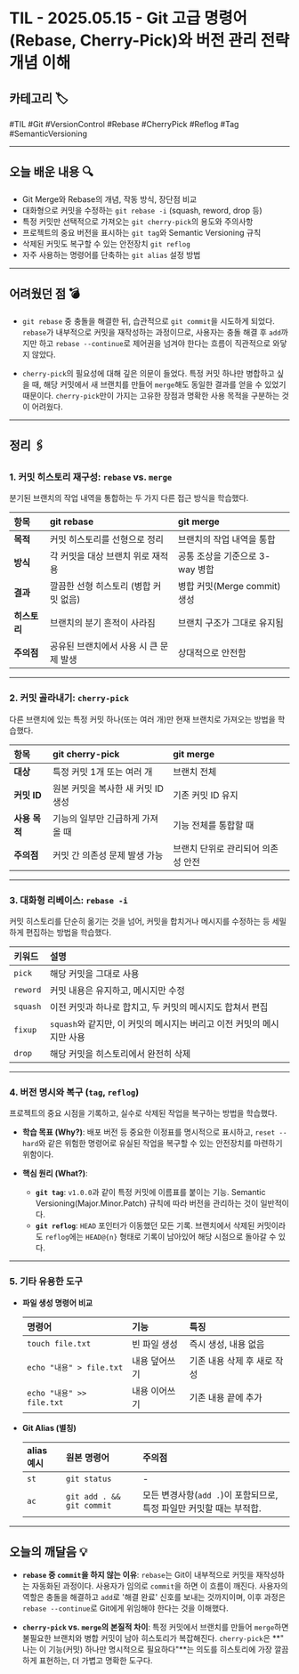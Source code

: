 # TIL - 2025.05.15 - Git 고급 명령어(Rebase, Cherry-Pick)와 버전 관리 전략 개념 이해

## 카테고리 🏷️

#TIL #Git #VersionControl #Rebase #CherryPick #Reflog #Tag #SemanticVersioning

---

## 오늘 배운 내용 🔍

- Git Merge와 Rebase의 개념, 작동 방식, 장단점 비교
- 대화형으로 커밋을 수정하는 `git rebase -i` (squash, reword, drop 등)
- 특정 커밋만 선택적으로 가져오는 `git cherry-pick`의 용도와 주의사항
- 프로젝트의 중요 버전을 표시하는 `git tag`와 Semantic Versioning 규칙
- 삭제된 커밋도 복구할 수 있는 안전장치 `git reflog`
- 자주 사용하는 명령어를 단축하는 `git alias` 설정 방법

---

## 어려웠던 점 💣

* `git rebase` 중 충돌을 해결한 뒤, 습관적으로 `git commit`을 시도하게 되었다. `rebase`가 내부적으로 커밋을 재작성하는 과정이므로, 사용자는 충돌 해결 후 `add`까지만 하고
  `rebase --continue`로 제어권을 넘겨야 한다는 흐름이 직관적으로 와닿지 않았다.

* `cherry-pick`의 필요성에 대해 깊은 의문이 들었다. 특정 커밋 하나만 병합하고 싶을 때, 해당 커밋에서 새 브랜치를 만들어 `merge`해도 동일한 결과를 얻을 수 있었기 때문이다.
  `cherry-pick`만이 가지는 고유한 장점과 명확한 사용 목적을 구분하는 것이 어려웠다.

---

## 정리 🖇️

### 1. 커밋 히스토리 재구성: `rebase` vs. `merge`

분기된 브랜치의 작업 내역을 통합하는 두 가지 다른 접근 방식을 학습했다.

| 항목       | git rebase             | git merge              |
|:---------|:-----------------------|:-----------------------|
| **목적**   | 커밋 히스토리를 선형으로 정리       | 브랜치의 작업 내역을 통합         |
| **방식**   | 각 커밋을 대상 브랜치 위로 재적용    | 공통 조상을 기준으로 3-way 병합   |
| **결과**   | 깔끔한 선형 히스토리 (병합 커밋 없음) | 병합 커밋(Merge commit) 생성 |
| **히스토리** | 브랜치의 분기 흔적이 사라짐        | 브랜치 구조가 그대로 유지됨        |
| **주의점**  | 공유된 브랜치에서 사용 시 큰 문제 발생 | 상대적으로 안전함              |

---

### 2. 커밋 골라내기: `cherry-pick`

다른 브랜치에 있는 특정 커밋 하나(또는 여러 개)만 현재 브랜치로 가져오는 방법을 학습했다.

| 항목        | git cherry-pick       | git merge           |
|:----------|:----------------------|:--------------------|
| **대상**    | 특정 커밋 1개 또는 여러 개      | 브랜치 전체              |
| **커밋 ID** | 원본 커밋을 복사한 새 커밋 ID 생성 | 기존 커밋 ID 유지         |
| **사용 목적** | 기능의 일부만 긴급하게 가져올 때    | 기능 전체를 통합할 때        |
| **주의점**   | 커밋 간 의존성 문제 발생 가능     | 브랜치 단위로 관리되어 의존성 안전 |

---

### 3. 대화형 리베이스: `rebase -i`

커밋 히스토리를 단순히 옮기는 것을 넘어, 커밋을 합치거나 메시지를 수정하는 등 세밀하게 편집하는 방법을 학습했다.

| 키워드      | 설명                                           |
|:---------|:---------------------------------------------|
| `pick`   | 해당 커밋을 그대로 사용                                |
| `reword` | 커밋 내용은 유지하고, 메시지만 수정                         |
| `squash` | 이전 커밋과 하나로 합치고, 두 커밋의 메시지도 합쳐서 편집            |
| `fixup`  | `squash`와 같지만, 이 커밋의 메시지는 버리고 이전 커밋의 메시지만 사용 |
| `drop`   | 해당 커밋을 히스토리에서 완전히 삭제                         |

---

### 4. 버전 명시와 복구 (`tag`, `reflog`)

프로젝트의 중요 시점을 기록하고, 실수로 삭제된 작업을 복구하는 방법을 학습했다.

* **학습 목표 (Why?)**:
  배포 버전 등 중요한 이정표를 명시적으로 표시하고, `reset --hard`와 같은 위험한 명령어로 유실된 작업을 복구할 수 있는 안전장치를 마련하기 위함이다.

* **핵심 원리 (What?)**:
    * **`git tag`**: `v1.0.0`과 같이 특정 커밋에 이름표를 붙이는 기능. Semantic Versioning(Major.Minor.Patch) 규칙에 따라 버전을 관리하는 것이 일반적이다.
    * **`git reflog`**: `HEAD` 포인터가 이동했던 모든 기록. 브랜치에서 삭제된 커밋이라도 `reflog`에는 `HEAD@{n}` 형태로 기록이 남아있어 해당 시점으로 돌아갈 수 있다.

---

### 5. 기타 유용한 도구

* **파일 생성 명령어 비교**

  | 명령어 | 기능 | 특징 |
    | :--- | :--- | :--- |
  | `touch file.txt` | 빈 파일 생성 | 즉시 생성, 내용 없음 |
  | `echo "내용" > file.txt` | 내용 덮어쓰기 | 기존 내용 삭제 후 새로 작성 |
  | `echo "내용" >> file.txt` | 내용 이어쓰기 | 기존 내용 끝에 추가 |

* **Git Alias (별칭)**

  | alias 예시 | 원본 명령어 | 주의점 |
    | :--- | :--- | :--- |
  | `st` | `git status` | - |
  | `ac` | `git add . && git commit` | 모든 변경사항(`add .`)이 포함되므로, 특정 파일만 커밋할 때는 부적합. |

---

## 오늘의 깨달음 💡

* **`rebase` 중 `commit`을 하지 않는 이유**: `rebase`는 Git이 내부적으로 커밋을 재작성하는 자동화된 과정이다. 사용자가 임의로 `commit`을 하면 이 흐름이 깨진다. 사용자의 역할은
  충돌을 해결하고 `add`로 '해결 완료' 신호를 보내는 것까지이며, 이후 과정은 `rebase --continue`로 Git에게 위임해야 한다는 것을 이해했다.

* **`cherry-pick` vs. `merge`의 본질적 차이**: 특정 커밋에서 브랜치를 만들어 `merge`하면 불필요한 브랜치와 병합 커밋이 남아 히스토리가 복잡해진다. `cherry-pick`은 **"
  나는 이 기능(커밋) 하나만 명시적으로 필요하다"**는 의도를 히스토리에 가장 깔끔하게 표현하는, 더 가볍고 명확한 도구다.